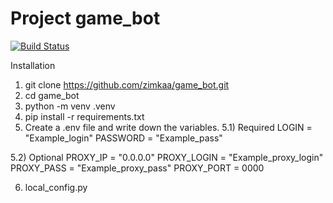 # Project game_bot

[![Build Status](https://github.com/zimkaa/Project-telegram-bot-ip/actions/workflows/checks.yaml/badge.svg?branch=main)](https://github.com/zimkaa/Project-telegram-bot-ip/actions/workflows/checks.yaml)


Installation

1) git clone https://github.com/zimkaa/game_bot.git
2) cd game_bot
3) python -m venv .venv
4) pip install -r requirements.txt
5) Create a .env file and write down the variables.
5.1) Required
LOGIN = "Example_login"
PASSWORD = "Example_pass"

5.2) Optional
PROXY_IP = "0.0.0.0"
PROXY_LOGIN = "Example_proxy_login"
PROXY_PASS = "Example_proxy_pass"
PROXY_PORT = 0000

6) local_config.py
